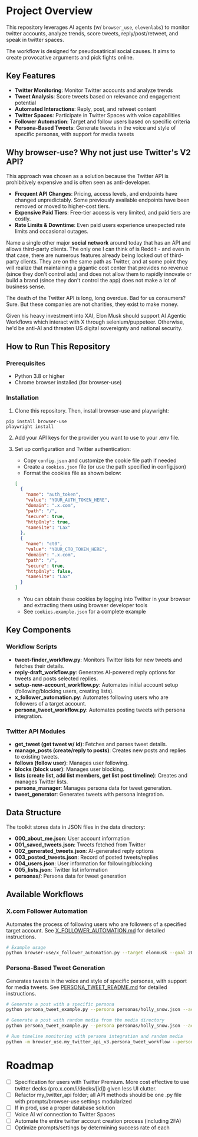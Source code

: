 # Project Overview

This repository leverages AI agents (w/ `browser_use`, `elevenlabs`) to monitor twitter accounts, analyze trends, score tweets, reply/post/retweet, and speak in twitter spaces.


The workflow is designed for pseudosatirical social causes. It aims to create provocative arguments and pick fights online.


## Key Features

- **Twitter Monitoring**: Monitor Twitter accounts and analyze trends
- **Tweet Analysis**: Score tweets based on relevance and engagement potential
- **Automated Interactions**: Reply, post, and retweet content
- **Twitter Spaces**: Participate in Twitter Spaces with voice capabilities
- **Follower Automation**: Target and follow users based on specific criteria
- **Persona-Based Tweets**: Generate tweets in the voice and style of specific personas, with support for media tweets


## Why browser-use? Why not just use Twitter's V2 API?

This approach was chosen as a solution because the Twitter API is prohibitively expensive and is often seen as anti-developer.

- **Frequent API Changes**: Pricing, access levels, and endpoints have changed unpredictably. Some previously available endpoints have been removed or moved to higher-cost tiers.
- **Expensive Paid Tiers**: Free-tier access is very limited, and paid tiers are costly.
- **Rate Limits & Downtime**: Even paid users experience unexpected rate limits and occasional outages.

Name a single other major **social network** around today that has an API and allows third-party clients. The only one I can think of is Reddit - and even in that case, there are numerous features already being locked out of third-party clients. They are on the same path as Twitter, and at some point they will realize that maintaining a gigantic cost center that provides no revenue (since they don't control ads) and does not allow them to rapidly innovate or build a brand (since they don't control the app) does not make a lot of business sense.

The death of the Twitter API is long, long overdue. Bad for us consumers? Sure. But these companies are not charities, they exist to make money.

Given his heavy investment into XAI, Elon Musk should support AI Agentic Workflows which interact with X through selenium/puppeteer. Otherwise, he'd be anti-AI and threaten US digital sovereignty and national security.

<!-- ### my workflow prioritizes:

1. **Insight Grading**: The system grades tweets based on their insightfulness. Insight is determined by analyzing the content of the tweet, considering factors such as relevance, originality, and depth of information. The grading process involves:
   - **Relevance**: How closely the tweet relates to the specified topic or trend.
   - **Originality**: The uniqueness of the information or perspective provided in the tweet.
   - **Depth**: The level of detail and thoroughness in the tweet's content.

2. **Automated Analysis**: The agents use natural language processing (NLP) techniques to evaluate the tweets. This includes sentiment analysis, keyword extraction, and contextual understanding to score the tweets accurately.

3. **Scoring System**: Each tweet is assigned a score based on the combined metrics of relevance, originality, and depth. Higher scores indicate more insightful tweets, which are prioritized for responses and retweets.

4. **Continuous Improvement**: The grading algorithm is continuously refined based on feedback and new data, ensuring that the system adapts to changing trends and improves its accuracy over time. -->

## How to Run This Repository

### Prerequisites
- Python 3.8 or higher
- Chrome browser installed (for browser-use)


### Installation

1. Clone this repository. Then, install browser-use and playwright:
```
pip install browser-use
playwright install

```
2. Add your API keys for the provider you want to use to your .env file.

3. Set up configuration and Twitter authentication:
   - Copy `config.json` and customize the cookie file path if needed
   - Create a `cookies.json` file (or use the path specified in config.json)
   - Format the cookies file as shown below:
   ```json
   [
     {
       "name": "auth_token",
       "value": "YOUR_AUTH_TOKEN_HERE",
       "domain": ".x.com",
       "path": "/",
       "secure": true,
       "httpOnly": true,
       "sameSite": "Lax"
     },
     {
       "name": "ct0",
       "value": "YOUR_CT0_TOKEN_HERE",
       "domain": ".x.com",
       "path": "/",
       "secure": true,
       "httpOnly": false,
       "sameSite": "Lax"
     }
   ]
   ```
   - You can obtain these cookies by logging into Twitter in your browser and extracting them using browser developer tools
   - See `cookies.example.json` for a complete example



## Key Components

### Workflow Scripts
- **tweet-finder_workflow.py**: Monitors Twitter lists for new tweets and fetches their details.
- **reply-draft_workflow.py**: Generates AI-powered reply options for tweets and posts selected replies.
- **setup-new-account_workflow.py**: Automates initial account setup (following/blocking users, creating lists).
- **x_follower_automation.py**: Automates following users who are followers of a target account.
- **persona_tweet_workflow.py**: Automates posting tweets with persona integration.

### Twitter API Modules
- **get_tweet (get tweet w/ id)**: Fetches and parses tweet details.
- **manage_posts (create/reply to posts)**: Creates new posts and replies to existing tweets.
- **follows (follow user)**: Manages user following.
- **blocks (block user)**: Manages user blocking.
- **lists (create list, add list members, get list post timeline)**: Creates and manages Twitter lists.
- **persona_manager**: Manages persona data for tweet generation.
- **tweet_generator**: Generates tweets with persona integration.


## Data Structure
The toolkit stores data in JSON files in the data directory:

- **000_about_me.json**: User account information
- **001_saved_tweets.json**: Tweets fetched from Twitter
- **002_generated_tweets.json**: AI-generated reply options
- **003_posted_tweets.json**: Record of posted tweets/replies
- **004_users.json**: User information for following/blocking
- **005_lists.json**: Twitter list information
- **personas/**: Persona data for tweet generation


## Available Workflows

### X.com Follower Automation
Automates the process of following users who are followers of a specified target account. See [X_FOLLOWER_AUTOMATION.md](X_FOLLOWER_AUTOMATION.md) for detailed instructions.

```bash
# Example usage
python browser-use/x_follower_automation.py --target elonmusk --goal 20 --max-refreshes 10
```

### Persona-Based Tweet Generation
Generates tweets in the voice and style of specific personas, with support for media tweets. See [PERSONA_TWEET_README.md](PERSONA_TWEET_README.md) for detailed instructions.

```bash
# Generate a post with a specific persona
python persona_tweet_example.py --persona personas/holly_snow.json --action post

# Generate a post with random media from the media directory
python persona_tweet_example.py --persona personas/holly_snow.json --action post --random-media

# Run timeline monitoring with persona integration and random media
python -m browser_use.my_twitter_api_v3.persona_tweet_workflow --persona personas/holly_snow.json --action monitor --interval 1800 --max-posts 10 --random-media
```

# Roadmap
- [ ] Specification for users with Twitter Premium. More cost effective to use twitter decks (pro.x.com/i/decks/[id]) given less UI clutter.
- [ ] Refactor my_twitter_api folder; all API methods should be one .py file with prompts/browser-use settings modularized
- [ ] If in prod, use a proper database solution
- [ ] Voice AI w/ connection to Twitter Spaces
- [ ] Automate the entire twitter account creation process (including 2FA)
- [ ] Optimize prompts/settings by determining success rate of each

<!---
- [ ] Make tutorial video with Telepath music
---->
